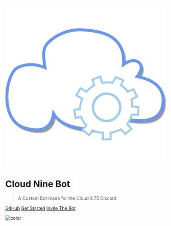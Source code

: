 <!-- docs/_coverpage.md -->

![logo](_media/discord/cloud_nine_icon.svg)

# Cloud Nine Bot

> A Custom Bot made for the Cloud 9.75 Discord

[GitHub](https://github.com/Soyvolon/CloudNineBot)
[Get Started](#docsify)
[Invite The Bot](https://discord.com/api/oauth2/authorize?client_id=750486299789754389&permissions=388176&redirect_uri=https%3A%2F%2Fandrewbounds.com%2Flogin&scope=bot%20applications.commands)

<!-- background color -->
![color](#3498db)